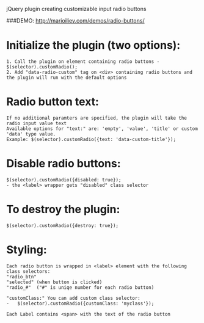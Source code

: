 jQuery plugin creating customizable input radio buttons

###DEMO: http://marioiliev.com/demos/radio-buttons/

#	Initialize the plugin (two options):
	1. Call the plugin on element containing radio buttons - $(selector).customRadio();
	2. Add "data-radio-custom" tag on <div> containing radio buttons and the plugin will run with the default options

#	Radio button text:
	If no additional paramters are specified, the plugin will take the radio input value text
	Available options for "text:" are: 'empty', 'value', 'title' or custom 'data' type value. 
	Example: $(selector).customRadio({text: 'data-custom-title'});

#	Disable radio buttons:
	$(selector).customRadio({disabled: true});
	- the <label> wrapper gets "disabled" class selector

#	To destroy the plugin:
	$(selector).customRadio({destroy: true});

#	Styling:
	Each radio button is wrapped in <label> element with the following class selectors:
	"radio_btn"
	"selected" (when button is clicked)
	"radio_#"  ("#" is uniqe number for each radio button)
	
	"customClass:" You can add custom class selector: 
	-	$(selector).customRadio({customClass: 'myclass'});

	Each Label contains <span> with the text of the radio button
